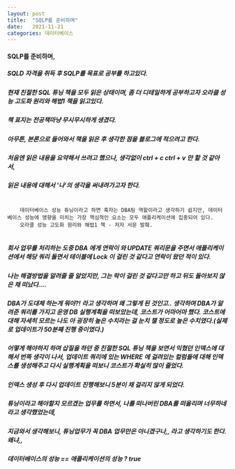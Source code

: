 ```yaml
---
layout: post
title:  "SQLP를 준비하며"
date:   2021-11-21
categories: 데이터베이스
---
```

#### SQLP를 준비하며,
##### SQLD 자격을 취득 후 SQLP를 목표로 공부를 하고있다.
##### 현재 친절한 SQL 튜닝 책을 모두 읽은 상태이며, 좀 더 디테일하게 공부하고자 오라클 성능 고도화 원리와 해법1 책을 읽고있다.
##### 책 표지는 전공책마냥 무시무시하게 생겼다.
##### 아무튼, 본론으로 들어와서 책을 읽은 후 생각한 점을 블로그에 적으려고 한다.
##### 처음엔 읽은 내용을 요약해서 쓰려고 했으나, 생각없이 ctrl + c ctrl + v 만 할 것 같아서, 
##### 읽은 내용에 대해서 '나'의 생각을 써내려가고자 한다.
<pre>
<code>
    데이터베이스 성능 튜닝이라고 하면 혹자는 DBA팀 역할이라고 생각하기 쉽지만, 데이터베이스 성능에 영향을 미치는 가장 핵심적인 요소는 모두 애플리케이션에 집중되어 있다.
    오라클 성능 고도화 원리와 해법1 책 - 저자 서문 발췌. 
</code>
</pre>
##### 회사 업무를 처리하는 도중 DBA 에게 연락이 와 UPDATE 쿼리문을 주면서 애플리케이션에서 해당 쿼리 돌면서 테이블에 Lock 이 걸린 것 같다고 연락이 왔던 적이 있다.
##### 나는 해결방법을 알려줄 줄 알았지만, 그는 락이 걸린 것 같다고만 하고 뒤도 돌아보지 않은 채 떠났다....
##### DBA가 도대체 하는게 뭐야?! 라고 생각하며 왜 그렇게 된 것인고.. 생각하며 DBA가 알려준 쿼리를 가지고 운영 DB 실행계획을 떠보았는데, 코스트가 어마어마 했다. 코스트에 대해 자세히 모르는 나도 아 굉장히 높은 수치라는 걸 눈치 챌 정도로 높은 수치였다.(실제로 업데이트가 50분째 진행 중이였다.)
##### 어떻게 해야하지 하며 삽질을 하던 중 친절한 SQL 튜닝 책을 보면서 익혔던 인덱스에 대해서 번뜩 생각이 나서, 업데이트 쿼리에 있는 WHERE 에 걸려있는 컬럼들에 대해 인덱스를 생성해주고 다시 실행계획을 떠보니 코스트가 확실히 많이 줄었다.
##### 인덱스 생성 후 다시 업데이트 진행해보니 5분이 채 걸리지 않게 되었다.
##### 튜닝이라고 해야할지 모르겠는 업무를 하면서, 나를 떠나버린 DBA를 떠올리며 너무하네 라고 생각했었는데, 
##### 지금와서 생각해보니, 튜닝업무가 꼭 DBA 업무만은 아니겠구나,, 라고 생각하기도 한다. 왜냐,,

##### 데이터베이스의 성능 == 애플리케이션의 성능 ? true 

